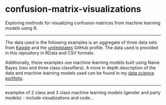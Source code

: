 # confusion-matrix-visualizations

Exploring methods for visualizing confusion matrices from machine learning models using R.

---

The data used in the following examples is an aggregate of three data sets from [Kaggle](https://www.kaggle.com/crowdflower/political-social-media-posts?fbclid=IwAR1zd5-O3bVc7oPH8ABHkiF524TM370lSZ44oR5_nQPfcwPlBFCHXbT-Vuc) and the [unitedstates](https://github.com/unitedstates/congress-legislators/blob/master/README.md) GitHub profile. The data used is provided in this repository in RData and CSV formats.

Additionally, these examples use machine learning models built using Naive Bayes (two and three class classifiers). A more in depth description of the data and machine learning models used can be found in my [data science portfolio](https://connersexton.github.io/politics/).

---

examples of 2 class and 3 class machine learning models (gender and party models) - include visualizations and code...
